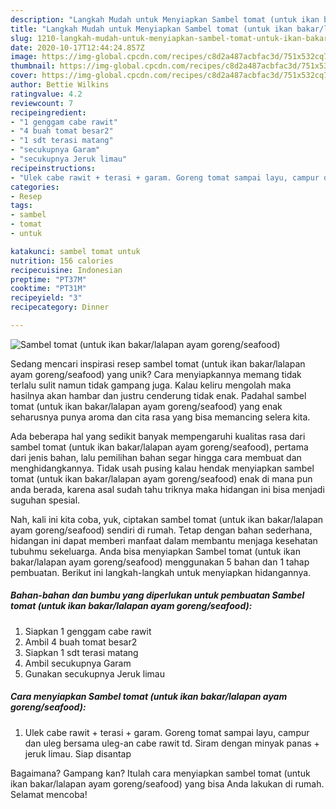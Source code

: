 ```yaml
---
description: "Langkah Mudah untuk Menyiapkan Sambel tomat (untuk ikan bakar/lalapan ayam goreng/seafood) Anti Gagal"
title: "Langkah Mudah untuk Menyiapkan Sambel tomat (untuk ikan bakar/lalapan ayam goreng/seafood) Anti Gagal"
slug: 1210-langkah-mudah-untuk-menyiapkan-sambel-tomat-untuk-ikan-bakar-lalapan-ayam-goreng-seafood-anti-gagal
date: 2020-10-17T12:44:24.857Z
image: https://img-global.cpcdn.com/recipes/c8d2a487acbfac3d/751x532cq70/sambel-tomat-untuk-ikan-bakarlalapan-ayam-gorengseafood-foto-resep-utama.jpg
thumbnail: https://img-global.cpcdn.com/recipes/c8d2a487acbfac3d/751x532cq70/sambel-tomat-untuk-ikan-bakarlalapan-ayam-gorengseafood-foto-resep-utama.jpg
cover: https://img-global.cpcdn.com/recipes/c8d2a487acbfac3d/751x532cq70/sambel-tomat-untuk-ikan-bakarlalapan-ayam-gorengseafood-foto-resep-utama.jpg
author: Bettie Wilkins
ratingvalue: 4.2
reviewcount: 7
recipeingredient:
- "1 genggam cabe rawit"
- "4 buah tomat besar2"
- "1 sdt terasi matang"
- "secukupnya Garam"
- "secukupnya Jeruk limau"
recipeinstructions:
- "Ulek cabe rawit + terasi + garam. Goreng tomat sampai layu, campur dan uleg bersama uleg-an cabe rawit td. Siram dengan minyak panas + jeruk limau. Siap disantap"
categories:
- Resep
tags:
- sambel
- tomat
- untuk

katakunci: sambel tomat untuk 
nutrition: 156 calories
recipecuisine: Indonesian
preptime: "PT37M"
cooktime: "PT31M"
recipeyield: "3"
recipecategory: Dinner

---
```



![Sambel tomat (untuk ikan bakar/lalapan ayam goreng/seafood)](https://img-global.cpcdn.com/recipes/c8d2a487acbfac3d/751x532cq70/sambel-tomat-untuk-ikan-bakarlalapan-ayam-gorengseafood-foto-resep-utama.jpg)

Sedang mencari inspirasi resep sambel tomat (untuk ikan bakar/lalapan ayam goreng/seafood) yang unik? Cara menyiapkannya memang tidak terlalu sulit namun tidak gampang juga. Kalau keliru mengolah maka hasilnya akan hambar dan justru cenderung tidak enak. Padahal sambel tomat (untuk ikan bakar/lalapan ayam goreng/seafood) yang enak seharusnya punya aroma dan cita rasa yang bisa memancing selera kita.



Ada beberapa hal yang sedikit banyak mempengaruhi kualitas rasa dari sambel tomat (untuk ikan bakar/lalapan ayam goreng/seafood), pertama dari jenis bahan, lalu pemilihan bahan segar hingga cara membuat dan menghidangkannya. Tidak usah pusing kalau hendak menyiapkan sambel tomat (untuk ikan bakar/lalapan ayam goreng/seafood) enak di mana pun anda berada, karena asal sudah tahu triknya maka hidangan ini bisa menjadi suguhan spesial.


Nah, kali ini kita coba, yuk, ciptakan sambel tomat (untuk ikan bakar/lalapan ayam goreng/seafood) sendiri di rumah. Tetap dengan bahan sederhana, hidangan ini dapat memberi manfaat dalam membantu menjaga kesehatan tubuhmu sekeluarga. Anda bisa menyiapkan Sambel tomat (untuk ikan bakar/lalapan ayam goreng/seafood) menggunakan 5 bahan dan 1 tahap pembuatan. Berikut ini langkah-langkah untuk menyiapkan hidangannya.

<!--inarticleads1-->

##### Bahan-bahan dan bumbu yang diperlukan untuk pembuatan Sambel tomat (untuk ikan bakar/lalapan ayam goreng/seafood):

1. Siapkan 1 genggam cabe rawit
1. Ambil 4 buah tomat besar2
1. Siapkan 1 sdt terasi matang
1. Ambil secukupnya Garam
1. Gunakan secukupnya Jeruk limau




<!--inarticleads2-->

##### Cara menyiapkan Sambel tomat (untuk ikan bakar/lalapan ayam goreng/seafood):

1. Ulek cabe rawit + terasi + garam. Goreng tomat sampai layu, campur dan uleg bersama uleg-an cabe rawit td. Siram dengan minyak panas + jeruk limau. Siap disantap




Bagaimana? Gampang kan? Itulah cara menyiapkan sambel tomat (untuk ikan bakar/lalapan ayam goreng/seafood) yang bisa Anda lakukan di rumah. Selamat mencoba!
